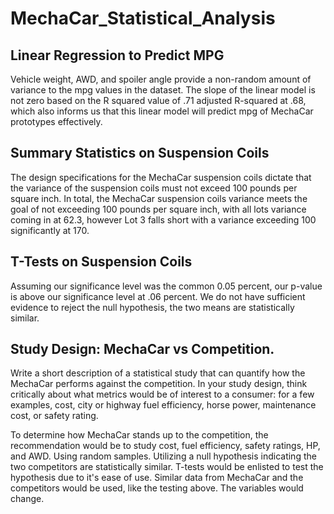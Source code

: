 # MechaCar_Statistical_Analysis

## Linear Regression to Predict MPG

Vehicle weight, AWD, and spoiler angle provide a non-random amount of variance to the mpg values in the dataset. The slope of the linear model is not zero based on the R squared value of .71 adjusted R-squared at .68, which also informs us that this linear model will predict mpg of MechaCar prototypes effectively.

## Summary Statistics on Suspension Coils

The design specifications for the MechaCar suspension coils dictate that the variance of the suspension coils must not exceed 100 pounds per square inch. In total, the MechaCar suspension coils variance meets the goal of not exceeding 100 pounds per square inch, with all lots variance coming in at 62.3, however Lot 3 falls short with a variance exceeding 100 significantly at 170. 

## T-Tests on Suspension Coils
Assuming our significance level was the common 0.05 percent, our p-value is above our significance level at .06 percent. We do not have sufficient evidence to reject the null hypothesis, the two means are statistically similar.

## Study Design: MechaCar vs Competition.

Write a short description of a statistical study that can quantify how the MechaCar performs against the competition. In your study design, think critically about what metrics would be of interest to a consumer: for a few examples, cost, city or highway fuel efficiency, horse power, maintenance cost, or safety rating.

To determine how MechaCar stands up to the competition, the recommendation would be to study cost, fuel efficiency, safety ratings, HP, and AWD. Using random samples. Utilizing a null hypothesis indicating the two competitors are statistically similar. T-tests would be enlisted to test the hypothesis due to it's ease of use. Similar data from MechaCar and the competitors would be used, like the testing above. The variables would change. 

